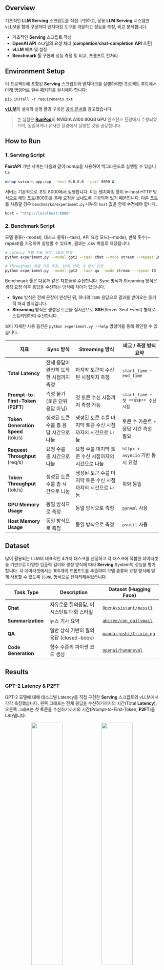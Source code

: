 ## Overview
기초적인 **LLM Serving** 스크립트를 직접 구현하고, 상용 **LLM Serving** 시스템인 vLLM을 함께 구성하여 벤치마킹 도구를 개발하고 성능을 측정, 비교 분석합니다.

- 기초적인 **Serving** 스크립트 작성
- **OpenAI API** 스타일의 요청 처리 (**completion**/**chat**-**completion** **API** 호환)
- **vLLM** 배포 및 설정
- **Benchmark** 툴 구현과 성능 측정 및 비교, 프롬프트 전처리
 
## Environment Setup

이 프로젝트에 포함된 **Serving** 스크립트와 벤치마크를 실행하려면 프로젝트 루트에서 아래 명령어로 필수 패키지를 설치해야 합니다:

```pip install
pip install -r requirements.txt
```

[**vLLM**](https://github.com/vllm-project/vllm)의 설치와 실행 환경 구성은 [공식 문서](https://docs.vllm.ai/en/latest/getting_started/quickstart.html)를 참고했습니다.

> 본 실험은 [**RunPod**](https://www.runpod.io/)의 **NVIDIA A100 80GB GPU** 인스턴스 환경에서 수행되었으며, 동일하거나 유사한 환경에서 실행할 것을 권장합니다.

## How to Run

### 1. Serving Script

**FastAPI** 기반 서버는 다음과 같이 nohup을 사용하여 백그라운드로 실행할 수 있습니다:

```bash
nohup uvicorn app:app --host 0.0.0.0 --port 8000 &
```

서버는 기본적으로 포트 8000에서 실행합니다. 이는 벤치마킹 툴이 in-host HTTP 방식으로 해당 포트(8000)를 통해 요청을 보내도록 구성되어 있기 때문입니다. 다른 포트를 사용할 경우 `benchmarks/experiment.py` 내부의 `host` 값을 함께 수정해야 합니다.

```python
host = "http://localhost:8000"
```

### 2. Benchmark Script

모델 종류(--model), 태스크 종류(--task), API 요청 모드(--mode), 반복 횟수(--repeat)를 지정하여 실행할 수 있으며, 결과는 .csv 파일로 저장됩니다:

```bash
# Latency 계열 지표 측정, 10회 반복
python experiment.py --model gpt2 --task chat --mode stream --repeat 10

# Throughput 계열 지표 측정, 10회 반복, 8 동시 요청
python experiment.py --model gpt2 --task qa --mode stream --repeat 10 --throughput-only --parallel 8
```

Benchmark 툴은 다음과 같은 지표들을 수집합니다.
Sync 방식과 Streaming 방식은 생성 요청 이후 응답을 수신하는 방식에 차이가 있습니다.
- **Sync** 방식은 전체 문장이 완성된 뒤, 하나의 `JSON` 응답으로 결과를 받아오는 동기적 처리 방식입니다.
- **Streaming** 방식은 생성된 토큰을 실시간으로 **SSE**(Server Sent Event) 형태로 스트리밍하여 수신합니다.

보다 자세한 사용 옵션은 `python experiment.py --help` 명령어를 통해 확인할 수 있습니다.

| 지표 | Sync 방식 | Streaming 방식 | 비교 / 측정 방식 요약 |
|-|-|-|-|
| **Total Latency** | 전체 응답이 완전히 도착한 시점까지 측정 | 마지막 토큰이 수신된 시점까지 측정 | `start_time ~ end_time` |
| **Prompt-to-First-Token**<br>(**P2FT**) | 측정 불가 (토큰 단위 응답 아님) | 첫 토큰 수신 시점까지 측정 가능 | `start_time ~ 첫 **SSE** 수신 시점` |
| **Token Generation Speed**<br>(tok/s) | 생성된 토큰 수를 총 응답 시간으로 나눔 | 생성된 토큰 수를 마지막 토큰 수신 시점까지의 시간으로 나눔 | 토큰 수 카운트 + 응답 시간 측정 필요 |
| **Request Throughput**<br>(req/s) | 요청 수를 총 시간으로 나눔 | 요청 수를 마지막 토큰 수신 시점까지의 시간으로 나눔 | `httpx + asyncio` 기반 동시 요청 |
| **Token Throughput**<br>(tok/s) | 생성된 토큰 수를 총 시간으로 나눔 | 생성된 토큰 수를 마지막 토큰 수신 시점까지의 시간으로 나눔 | 위와 동일 |
| **GPU Memory Usage** | 동일 방식으로 측정 | 동일 방식으로 측정 | `pynvml` 사용 |
| **Host Memory Usage** | 동일 방식으로 측정 | 동일 방식으로 측정 | `psutil` 사용 |

## Dataset

많이 활용되는 LLM의 대표적인 4가지 태스크를 선정하고 각 태스크에 적합한 데이터셋을 기반으로 다양한 입출력 길이와 생성 방식에 따라 **Serving** System의 성능을 평가합니다.
각 데이터셋에서는 100개의 프롬프트를 추출하여 모델 종류와 요청 방식에 맞게 사용할 수 있도록 `JSONL` 형식으로 전처리해두었습니다.

| Task Type | Description | Dataset (Hugging Face) |
|-|-|-|
| **Chat** | 자유로운 질의응답, 어시스턴트 대화 스타일 | [`OpenAssistant/oasst1`](https://huggingface.co/datasets/OpenAssistant/oasst1) |
| **Summarization** | 뉴스 기사 요약 | [`abisee/cnn_dailymail`](https://huggingface.co/datasets/abisee/cnn_dailymail) |
| **QA** | 일반 상식 기반의 질의응답 (closed-book) | [`mandarjoshi/trivia_qa`](https://huggingface.co/datasets/mandarjoshi/trivia_qa) |
| **Code Generation** | 함수 수준의 파이썬 코드 생성 | [`openai/humaneval`](https://huggingface.co/datasets/openai/openai_humaneval) |

## Results

### GPT-2 Latency & P2FT

GPT-2 모델에 대해 태스크별 Latency를 직접 구현한 **Serving** 스크립트와 vLLM에서 각각 측정했습니다.
왼쪽 그래프는 전체 응답을 수신하기까지의 시간(Total **Latency**), 오른쪽 그래프는 첫 토큰을 수신하기까지의 시간(Prompt-to-First-Token, **P2FT**)을 나타냅니다.

<p align="center">
 <img src="https://github.com/user-attachments/assets/22582dc0-b95b-4c7a-b9ae-c761ab7885c4" width="45%"/>
 <img src="https://github.com/user-attachments/assets/030de9cd-07cd-4999-b4e1-49647ee752a1" width="45%"/>
</p>

### Llama 2 Latency & P2FT

Llama 2 모델에 대해 태스크별 Latency를 직접 구현한 **Serving** 스크립트와 vLLM에서 각각 측정했습니다.
왼쪽 그래프는 전체 응답을 수신하기까지의 시간(Total **Latency**), 오른쪽 그래프는 첫 토큰을 수신하기까지의 시간(Prompt-to-First-Token, **P2FT**)을 나타냅니다.

<p align="center">
 <img src="https://github.com/user-attachments/assets/d5119c33-d807-4f4c-9f24-39cf97877924" width="45%"/>
 <img src="https://github.com/user-attachments/assets/8188701c-d076-4944-82a4-2e3218016c97" width="45%"/>
</p>

### Token Throughput on Chat

동시 요청 수에 따른 throughput(`**token**/s`)을 측정했습니다. 왼쪽 그래프는 동시 요청수 `p=2`에서의 throughput, 오른쪽 그래프는 동시 요청수 `p=4`에서의 throughput을 나타냅니다.

<p align="center">
 <img src="https://github.com/user-attachments/assets/b1099dd6-0ba1-4836-b60b-bc18fbbf3ef8" width="45%"/>
 <img src="https://github.com/user-attachments/assets/5448a134-f81f-4284-b814-a28af52c5a02" width="45%"/>
</p>

### GPU VRAM Usage on Chat

동시 요청 수에 따른 **GPU VRAM** 사용률을 측정했습니다. 왼쪽 그래프는 동시 요청수 `p=2`에서의 **VRAM** 사용률, 오른쪽 그래프는 동시 요청수 `p=4`에서의 **VRAM** 사용률을 나타냅니다.

<p align="center">
 <img src="https://github.com/user-attachments/assets/82c42e21-7011-4a92-9780-ea9c4fc590ec" width="45%"/>
 <img src="https://github.com/user-attachments/assets/29b27697-2e8e-435e-b17a-90a5ce91d9d0" width="45%"/>
</p>

## Additional Resources
[Google slide - 중간 발표](https://docs.google.com/presentation/d/1dIXP-vJu0QszjQoBENqWEVvm_JJ5_WqBpWjJHkA5G68/edit?usp=sharing)
